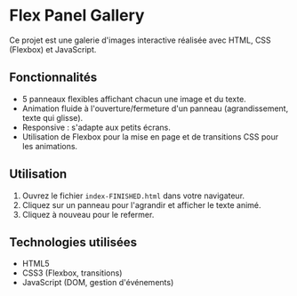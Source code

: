 # Flex Panel Gallery

Ce projet est une galerie d'images interactive réalisée avec HTML, CSS (Flexbox) et JavaScript.

## Fonctionnalités

- 5 panneaux flexibles affichant chacun une image et du texte.
- Animation fluide à l'ouverture/fermeture d'un panneau (agrandissement, texte qui glisse).
- Responsive : s'adapte aux petits écrans.
- Utilisation de Flexbox pour la mise en page et de transitions CSS pour les animations.

## Utilisation

1. Ouvrez le fichier `index-FINISHED.html` dans votre navigateur.
2. Cliquez sur un panneau pour l'agrandir et afficher le texte animé.
3. Cliquez à nouveau pour le refermer.

## Technologies utilisées

- HTML5
- CSS3 (Flexbox, transitions)
- JavaScript (DOM, gestion d'événements)

